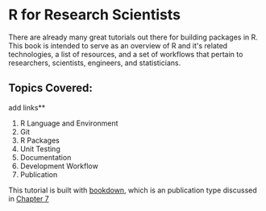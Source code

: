 # R for Research Scientists

There are already many great tutorials out there for building packages in R. This book is intended to serve as an overview of R and it's related technologies, a list of resources, and a set of workflows that pertain to researchers, scientists, engineers, and statisticians. 

## Topics Covered:
add links**
1. R Language and Environment
2. Git
3. R Packages
4. Unit Testing
5. Documentation
6. Development Workflow
7. Publication

This tutorial is built with [bookdown](https://bookdown.org/yihui/bookdown/), which is an publication type discussed in [Chapter 7](linkme)
